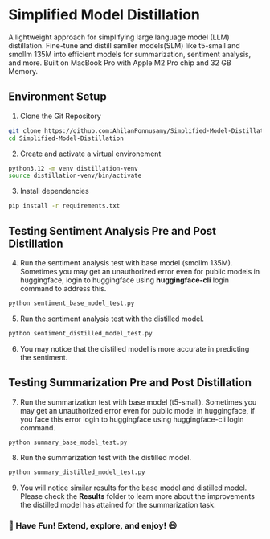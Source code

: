 # Simplified Model Distillation
A lightweight approach for simplifying large language model (LLM) distillation. Fine-tune and distill samller models(SLM) like t5-small and smollm 135M into  efficient models for summarization, sentiment analysis, and more. Built on MacBook Pro with Apple M2 Pro chip and 32 GB Memory.

## Environment Setup

1. Clone the Git Repository

```bash
git clone https://github.com:AhilanPonnusamy/Simplified-Model-Distillation.git
cd Simplified-Model-Distillation

```
2. Create and activate a virtual environement
```bash
python3.12 -m venv distillation-venv
source distillation-venv/bin/activate
```
3. Install dependencies
```bash
pip install -r requirements.txt
```
## Testing Sentiment Analysis Pre and Post Distillation
4. Run the sentiment analysis test with base model (smollm 135M). Sometimes you may get an unauthorized error even for public models in huggingface, login to huggingface using **huggingface-cli** login command to address this.
```bash
python sentiment_base_model_test.py
```
5. Run the sentiment analysis test with the distilled model.
```bash
python sentiment_distilled_model_test.py
```
6. You may notice that the distilled model is more accurate in predicting the sentiment.
   
## Testing Summarization Pre and Post Distillation
7. Run the summarization test with base model (t5-small). Sometimes you may get an unauthorized error even for public model in huggingface, if you face this error login to huggingface using huggingface-cli login command.
```bash
python summary_base_model_test.py
```
8. Run the summarization test with the distilled model.
```bash
python summary_distilled_model_test.py
```
9. You will notice similar results for the base model and distilled model. Please check the **Results** folder to learn more about the improvements the distilled model has attained for the summarization task.
### 🎉 Have Fun! Extend, explore, and enjoy! 😄
